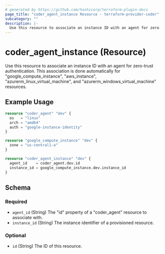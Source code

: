 ```yaml
---
# generated by https://github.com/hashicorp/terraform-plugin-docs
page_title: "coder_agent_instance Resource - terraform-provider-coder"
subcategory: ""
description: |-
  Use this resource to associate an instance ID with an agent for zero-trust authentication. This association is done automatically for "googlecomputeinstance", "awsinstance", "azurermlinuxvirtualmachine", and "azurermwindowsvirtual_machine" resources.
---
```


# coder_agent_instance (Resource)

Use this resource to associate an instance ID with an agent for zero-trust authentication. This association is done automatically for "google_compute_instance", "aws_instance", "azurerm_linux_virtual_machine", and "azurerm_windows_virtual_machine" resources.

## Example Usage

```terraform
resource "coder_agent" "dev" {
  os   = "linux"
  arch = "amd64"
  auth = "google-instance-identity"
}

resource "google_compute_instance" "dev" {
  zone = "us-central1-a"
}

resource "coder_agent_instance" "dev" {
  agent_id    = coder_agent.dev.id
  instance_id = google_compute_instance.dev.instance_id
}
```

<!-- schema generated by tfplugindocs -->
## Schema

### Required

- `agent_id` (String) The "id" property of a "coder_agent" resource to associate with.
- `instance_id` (String) The instance identifier of a provisioned resource.

### Optional

- `id` (String) The ID of this resource.


